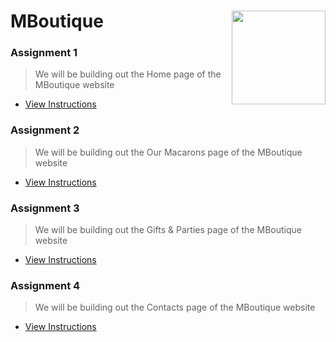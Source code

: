 # MBoutique <img align="right" src="https://github.com/Learning-Fuze/prototypes_root/blob/assets/assets/images/logos/LF_LOGO.png?raw=true" width="150">

### Assignment 1
>We will be building out the Home page of the MBoutique website
- <a href="http://learning-fuze.github.io/prototypes_root/#/MBoutique-Assignment-1" target="_blank">View Instructions</a>

### Assignment 2
>We will be building out the Our Macarons page of the MBoutique website
- <a href="http://learning-fuze.github.io/prototypes_root/#/MBoutique-Assignment-2" target="_blank">View Instructions</a>

### Assignment 3
>We will be building out the Gifts & Parties page of the MBoutique website
- <a href="http://learning-fuze.github.io/prototypes_root/#/MBoutique-Assignment-3" target="_blank">View Instructions</a>

### Assignment 4
>We will be building out the Contacts page of the MBoutique website
- <a href="http://learning-fuze.github.io/prototypes_root/#/MBoutique-Assignment-4" target="_blank">View Instructions</a>